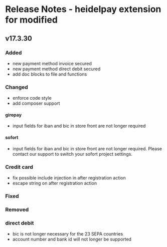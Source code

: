 # Release Notes - heidelpay extension for modified

## v17.3.30

### Added
- new payment method invoice secured
- new payment method direct debit secured
- add doc blocks to file and functions

### Changed
- enforce code style
- add composer support   
#### giropay
- input fields for iban and bic in store front are not longer required
#### sofort
- input fields for iban and bic in store front are not longer required. Please contact our support to switch your sofort project settings.
### Credit card
- fix possible include injection in after registration action
- escape string on after registration action

### Fixed

### Removed
### direct debit
- bic is not longer necessary for the 23 SEPA countries
- account number and bank id will not longer be supported